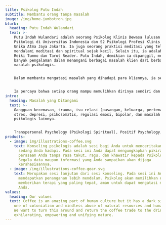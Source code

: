```yaml
---
title: Psikolog Putu Indah
subtitle: Membantu orang tanpa masalah
image: /img/home-jumbotron.jpg
blurb:
  heading: Putu Indah Wulandari
  text: >-
    Putu Indah Wulandari adalah seorang Psikolog Klinis Dewasa lulusan S1
    Psikologi di Universitas Indonesia dan S2 Psikologi Profesi Klinis Dewasa di
    Unika Atma Jaya Jakarta. Ia juga seorang praktisi meditasi yang telah
    mendalami meditasi dan spiritual sejak kecil. Selain itu, ia adalah praktisi
    Reiki Tummo dan Tarot Reader. Putu Indah, demikian ia dipanggil, memiliki
    banyak pengalaman dalam menangani berbagai masalah klien dari berbagai
    masalah psikologis.


    Dalam membantu mengatasi masalah yang dihadapi para kliennya, ia selalu menekankan bahwa setiap manusia yang lahir ke dunia telah memiliki berbagai potensi dan keunggulan dalam dirinya. Peran dirinya adalah membantu klien untuk menyadari potensi tersebut dan membantu menemukan jalan yang terang untuk mengatasi berbagai masalah kehidupan. 


    Ia percaya bahwa setiap orang mampu memulihkan dirinya sendiri dan mampu berkembang, bertumbuh menjadi pribadi yang jauh lebih baik. Seluruh layanan yang dibuka bertujuan untuk membantu dan membimbing setiap individu atau kelompok individu untuk menemukan kebahagian dan kedamaian dalam kehidupan.
intro:
  heading: Masalah yang Ditangani
  text: >-
    Gangguan kecemasan, trauma, isu relasi (pasangan, keluarga, pertemanan),
    stres, depresi, psikosomatis, regulasi emosi, bipolar, dan masalah
    psikologis lainnya.


    Transpersonal Psychology (Psikologi Spiritual), Positif Psychology, Humanistic Psychology, Client-Centered Therapy, Mindfulness Based Stress Reduction Therapy, Dialectic Behavioral Therapy, Psychoanalysis Therapy.
products:
  - image: img/illustrations-coffee.svg
    text: Konseling psikologis adalah sesi bagi Anda untuk menceritakan masalah yang
      sedang Anda hadapi. Pada sesi ini Anda dapat mengungkapkan pikiran dan
      perasaan Anda tanpa rasa takut, ragu, dan khawatir kepada Psikolog Anda.
      Segala data maupun informasi yang Anda sampaikan akan dijaga
      kerahasiaannya.
  - image: /img/illustrations-coffee-gear.svg
    text: Merupakan sesi lanjutan dari sesi konseling. Pada sesi ini Anda akan
      mendapatkan penanganan lebih mendalam. Psikolog akan memilihkan dan
      memberikan terapi yang paling tepat, aman untuk dapat mengatasi masalah
      Anda.
values:
  heading: Our values
  text: Coffee is an amazing part of human culture but it has a dark side too –
    one of colonialism and mindless abuse of natural resources and human lives.
    We want to turn this around and return the coffee trade to the drink’s
    exhilarating, empowering and unifying nature.
---
```

